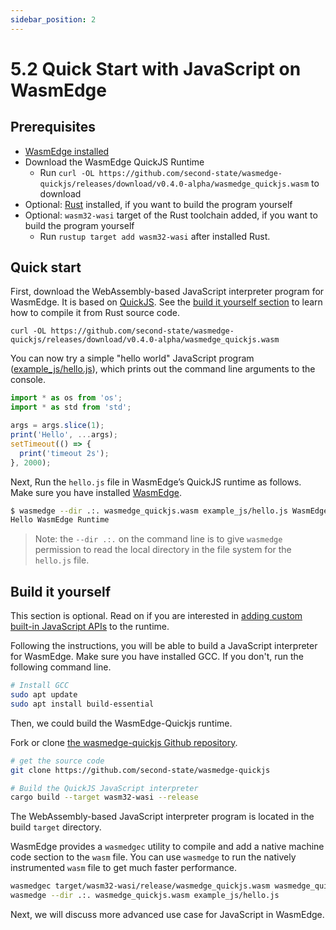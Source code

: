 ```yaml
---
sidebar_position: 2
---
```


# 5.2 Quick Start with JavaScript on WasmEdge

## Prerequisites

* [WasmEdge installed](../build-and-run/install)
* Download the WasmEdge QuickJS Runtime
    * Run `curl -OL https://github.com/second-state/wasmedge-quickjs/releases/download/v0.4.0-alpha/wasmedge_quickjs.wasm` to download 
* Optional: [Rust](https://www.rust-lang.org/tools/install) installed, if you want to build the program yourself
* Optional: `wasm32-wasi` target of the Rust toolchain added, if you want to build the program yourself
    * Run `rustup target add wasm32-wasi` after installed Rust. 


## Quick start


First, download the WebAssembly-based JavaScript interpreter program for WasmEdge. It is based on [QuickJS](https://bellard.org/quickjs/). See the [build it yourself section](#build-it-yourself) to learn how to compile it from Rust source code.

```
curl -OL https://github.com/second-state/wasmedge-quickjs/releases/download/v0.4.0-alpha/wasmedge_quickjs.wasm
```
You can now try a simple "hello world" JavaScript program ([example_js/hello.js](https://github.com/second-state/wasmedge-quickjs/blob/main/example_js/hello.js)), which prints out the command line arguments to the console.

```javascript
import * as os from 'os';
import * as std from 'std';

args = args.slice(1);
print('Hello', ...args);
setTimeout(() => {
  print('timeout 2s');
}, 2000);
```

Next, Run the `hello.js` file in WasmEdge’s QuickJS runtime as follows. Make sure you have installed [WasmEdge](../build-and-run/install).

```bash
$ wasmedge --dir .:. wasmedge_quickjs.wasm example_js/hello.js WasmEdge Runtime
Hello WasmEdge Runtime
```

> Note: the `--dir .:.` on the command line is to give `wasmedge` permission to read the local directory in the file system for the `hello.js` file.

## Build it yourself 

This section is optional. Read on if you are interested in [adding custom built-in JavaScript APIs](rust) to the runtime.


Following the instructions, you will be able to build a JavaScript interpreter for WasmEdge. Make sure you have installed GCC. If you don't, run the following command line.

```bash
# Install GCC
sudo apt update
sudo apt install build-essential
```
Then, we could build the WasmEdge-Quickjs runtime.

Fork or clone [the wasmedge-quickjs Github repository](https://github.com/second-state/wasmedge-quickjs).

```bash
# get the source code
git clone https://github.com/second-state/wasmedge-quickjs

# Build the QuickJS JavaScript interpreter
cargo build --target wasm32-wasi --release
```

The WebAssembly-based JavaScript interpreter program is located in the build `target` directory.

WasmEdge provides a `wasmedgec` utility to compile and add a native machine code section to the `wasm` file. You can use `wasmedge` to run the natively instrumented `wasm` file to get much faster performance.

```bash
wasmedgec target/wasm32-wasi/release/wasmedge_quickjs.wasm wasmedge_quickjs.wasm
wasmedge --dir .:. wasmedge_quickjs.wasm example_js/hello.js
```

Next, we will discuss more advanced use case for JavaScript in WasmEdge.

